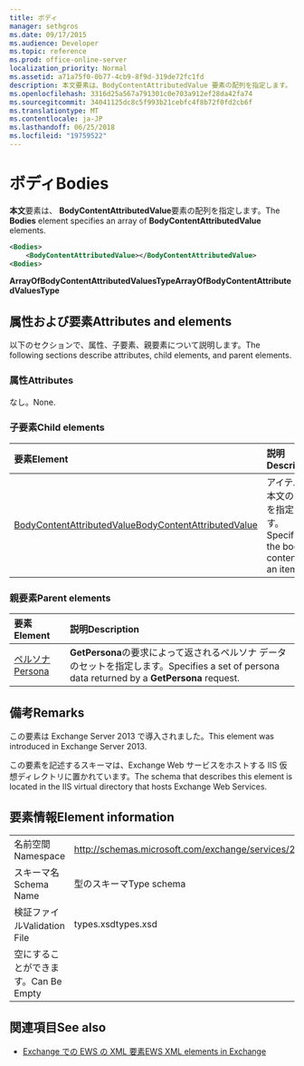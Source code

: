 ```yaml
---
title: ボディ
manager: sethgros
ms.date: 09/17/2015
ms.audience: Developer
ms.topic: reference
ms.prod: office-online-server
localization_priority: Normal
ms.assetid: a71a75f0-0b77-4cb9-8f9d-319de72fc1fd
description: 本文要素は、BodyContentAttributedValue 要素の配列を指定します。
ms.openlocfilehash: 3316d25a567a791301c0e703a912ef28da42fa74
ms.sourcegitcommit: 34041125dc8c5f993b21cebfc4f8b72f0fd2cb6f
ms.translationtype: MT
ms.contentlocale: ja-JP
ms.lasthandoff: 06/25/2018
ms.locfileid: "19759522"
---
```

# <a name="bodies"></a><span data-ttu-id="319d1-103">ボディ</span><span class="sxs-lookup"><span data-stu-id="319d1-103">Bodies</span></span>

<span data-ttu-id="319d1-104">**本文**要素は、 **BodyContentAttributedValue**要素の配列を指定します。</span><span class="sxs-lookup"><span data-stu-id="319d1-104">The **Bodies** element specifies an array of **BodyContentAttributedValue** elements.</span></span> 
  
```XML
<Bodies>
    <BodyContentAttributedValue></BodyContentAttributedValue>
<Bodies>
```

 <span data-ttu-id="319d1-105">**ArrayOfBodyContentAttributedValuesType**</span><span class="sxs-lookup"><span data-stu-id="319d1-105">**ArrayOfBodyContentAttributedValuesType**</span></span>
## <a name="attributes-and-elements"></a><span data-ttu-id="319d1-106">属性および要素</span><span class="sxs-lookup"><span data-stu-id="319d1-106">Attributes and elements</span></span>

<span data-ttu-id="319d1-107">以下のセクションで、属性、子要素、親要素について説明します。</span><span class="sxs-lookup"><span data-stu-id="319d1-107">The following sections describe attributes, child elements, and parent elements.</span></span>
  
### <a name="attributes"></a><span data-ttu-id="319d1-108">属性</span><span class="sxs-lookup"><span data-stu-id="319d1-108">Attributes</span></span>

<span data-ttu-id="319d1-109">なし。</span><span class="sxs-lookup"><span data-stu-id="319d1-109">None.</span></span>
  
### <a name="child-elements"></a><span data-ttu-id="319d1-110">子要素</span><span class="sxs-lookup"><span data-stu-id="319d1-110">Child elements</span></span>

|<span data-ttu-id="319d1-111">**要素**</span><span class="sxs-lookup"><span data-stu-id="319d1-111">**Element**</span></span>|<span data-ttu-id="319d1-112">**説明**</span><span class="sxs-lookup"><span data-stu-id="319d1-112">**Description**</span></span>|
|:-----|:-----|
|[<span data-ttu-id="319d1-113">BodyContentAttributedValue</span><span class="sxs-lookup"><span data-stu-id="319d1-113">BodyContentAttributedValue</span></span>](bodycontentattributedvalue.md) <br/> |<span data-ttu-id="319d1-114">アイテムの本文の内容を指定します。</span><span class="sxs-lookup"><span data-stu-id="319d1-114">Specifies the body content of an item.</span></span>  <br/> |
   
### <a name="parent-elements"></a><span data-ttu-id="319d1-115">親要素</span><span class="sxs-lookup"><span data-stu-id="319d1-115">Parent elements</span></span>

|<span data-ttu-id="319d1-116">**要素**</span><span class="sxs-lookup"><span data-stu-id="319d1-116">**Element**</span></span>|<span data-ttu-id="319d1-117">**説明**</span><span class="sxs-lookup"><span data-stu-id="319d1-117">**Description**</span></span>|
|:-----|:-----|
|[<span data-ttu-id="319d1-118">ペルソナ</span><span class="sxs-lookup"><span data-stu-id="319d1-118">Persona</span></span>](persona.md) <br/> |<span data-ttu-id="319d1-119">**GetPersona**の要求によって返されるペルソナ データのセットを指定します。</span><span class="sxs-lookup"><span data-stu-id="319d1-119">Specifies a set of persona data returned by a **GetPersona** request.</span></span>  <br/> |
   
## <a name="remarks"></a><span data-ttu-id="319d1-120">備考</span><span class="sxs-lookup"><span data-stu-id="319d1-120">Remarks</span></span>

<span data-ttu-id="319d1-121">この要素は Exchange Server 2013 で導入されました。</span><span class="sxs-lookup"><span data-stu-id="319d1-121">This element was introduced in Exchange Server 2013.</span></span>
  
<span data-ttu-id="319d1-122">この要素を記述するスキーマは、Exchange Web サービスをホストする IIS 仮想ディレクトリに置かれています。</span><span class="sxs-lookup"><span data-stu-id="319d1-122">The schema that describes this element is located in the IIS virtual directory that hosts Exchange Web Services.</span></span>
  
## <a name="element-information"></a><span data-ttu-id="319d1-123">要素情報</span><span class="sxs-lookup"><span data-stu-id="319d1-123">Element information</span></span>

|||
|:-----|:-----|
|<span data-ttu-id="319d1-124">名前空間</span><span class="sxs-lookup"><span data-stu-id="319d1-124">Namespace</span></span>  <br/> |http://schemas.microsoft.com/exchange/services/2006/types  <br/> |
|<span data-ttu-id="319d1-125">スキーマ名</span><span class="sxs-lookup"><span data-stu-id="319d1-125">Schema Name</span></span>  <br/> |<span data-ttu-id="319d1-126">型のスキーマ</span><span class="sxs-lookup"><span data-stu-id="319d1-126">Type schema</span></span>  <br/> |
|<span data-ttu-id="319d1-127">検証ファイル</span><span class="sxs-lookup"><span data-stu-id="319d1-127">Validation File</span></span>  <br/> |<span data-ttu-id="319d1-128">types.xsd</span><span class="sxs-lookup"><span data-stu-id="319d1-128">types.xsd</span></span>  <br/> |
|<span data-ttu-id="319d1-129">空にすることができます。</span><span class="sxs-lookup"><span data-stu-id="319d1-129">Can Be Empty</span></span>  <br/> ||
   
## <a name="see-also"></a><span data-ttu-id="319d1-130">関連項目</span><span class="sxs-lookup"><span data-stu-id="319d1-130">See also</span></span>



- [<span data-ttu-id="319d1-131">Exchange での EWS の XML 要素</span><span class="sxs-lookup"><span data-stu-id="319d1-131">EWS XML elements in Exchange</span></span>](ews-xml-elements-in-exchange.md)

